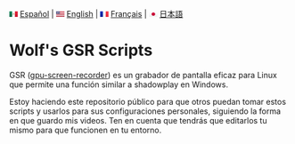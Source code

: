 <img src='../flags/MX.svg' width='15' height='10'> [Español](README_ES.MD) | <img src='../flags/US.svg' width='15' height='10'> [English](../README.MD) | <img src='../flags/FR.svg' width='15' height='10'> [Français](README_FR.MD) | <img src='../flags/JP.svg' width='15' height='10'> [日本語](README_JP.MD)


# Wolf's GSR Scripts

GSR ([gpu-screen-recorder](https://git.dec05eba.com/gpu-screen-recorder/about/)) es un grabador de pantalla eficaz para Linux que permite una función similar a shadowplay en Windows.

Estoy haciendo este repositorio público para que otros puedan tomar estos scripts y usarlos para sus configuraciones personales, siguiendo la forma en que guardo mis videos. Ten en cuenta que tendrás que editarlos tu mismo para que funcionen en tu entorno.